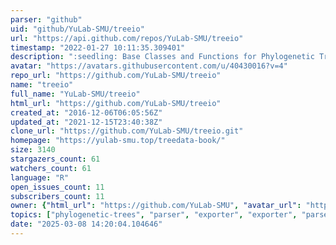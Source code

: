 ```yaml
---
parser: "github"
uid: "github/YuLab-SMU/treeio"
url: "https://api.github.com/repos/YuLab-SMU/treeio"
timestamp: "2022-01-27 10:11:35.309401"
description: ":seedling: Base Classes and Functions for Phylogenetic Tree Input and Output"
avatar: "https://avatars.githubusercontent.com/u/40430016?v=4"
repo_url: "https://github.com/YuLab-SMU/treeio"
name: "treeio"
full_name: "YuLab-SMU/treeio"
html_url: "https://github.com/YuLab-SMU/treeio"
created_at: "2016-12-06T06:05:56Z"
updated_at: "2021-12-15T23:40:38Z"
clone_url: "https://github.com/YuLab-SMU/treeio.git"
homepage: "https://yulab-smu.top/treedata-book/"
size: 3140
stargazers_count: 61
watchers_count: 61
language: "R"
open_issues_count: 11
subscribers_count: 11
owner: {"html_url": "https://github.com/YuLab-SMU", "avatar_url": "https://avatars.githubusercontent.com/u/40430016?v=4", "login": "YuLab-SMU", "type": "Organization"}
topics: ["phylogenetic-trees", "parser", "exporter", "exporter", "parser", "phylogenetic-trees", "data-extraction"]
date: "2025-03-08 14:20:04.104646"
---
```

